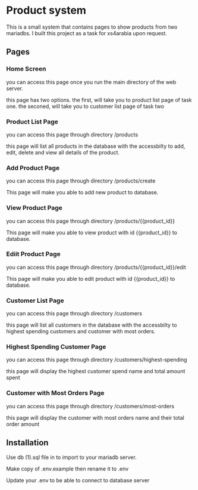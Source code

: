 
# Product system

This is a small system that contains pages to show products from two mariadbs. I built this project as a task for xs4arabia upon request.



## Pages

### Home Screen
you can access this page once you run the main directory of the web server.

this page has two options. the first, will take you to product list page of task one. the seconed, will take you to customer list page of task two


### Product List Page
you can access this page through directory /products

this page will list all products in the database with the accessbilty to add, edit, delete and view all details of the product.

### Add Product Page
you can access this page through directory /products/create

This page will make you able to add new product to database.

### View Product Page
you can access this page through directory /products/{{product_id}}

This page will make you able to view product with id {{product_id}} to database.

### Ediit Product Page
you can access this page through directory /products/{{product_id}}/edit

This page will make you able to edit product with id {{product_id}} to database.

### Customer List Page
you can access this page through directory /customers

this page will list all customers in the database with the accessbilty to highest spending customers and customer with most orders.

### Highest Spending Customer Page
you can access this page through directory /customers/highest-spending

this page will display the highest customer spend name and total amount spent

### Customer with Most Orders Page
you can access this page through directory /customers/most-orders

this page will display the customer with most orders name and their total order amount


## Installation

Use db (1).sql file in to import to your mariadb server.


Make copy of .env.example then rename it to .env


Update your .env to be able to connect to database server
